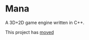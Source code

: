 # Mana
A 3D+2D game engine written in C++.

This project has [moved](https://github.com/xenotux/xengine)